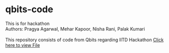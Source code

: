 # qbits-code
This is for hackathon 
<br>
Authors: Pragya Agarwal, Mehar Kapoor, Nisha Rani, Palak Kumari
<br>
<br>
<font colour="Red">
This repository consists of code from Qbits regarding IITD Hackathon
<a href=WScube/lms.wscubetech.com/index.html>Click here to view File</a>
